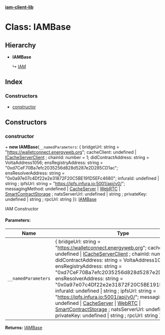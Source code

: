 **[iam-client-lib](../README.md)**

# Class: IAMBase

## Hierarchy

* **IAMBase**

  ↳ [IAM](iam.md)

## Index

### Constructors

* [constructor](iambase.md#constructor)

## Constructors

### constructor

\+ **new IAMBase**(`__namedParameters`: { bridgeUrl: string = "https://walletconnect.energyweb.org"; cacheClient: undefined \| [ICacheServerClient](../interfaces/icacheserverclient.md) ; chainId: number = 1; didContractAddress: string = VoltaAddress1056; ensRegistryAddress: string = "0xd7CeF70Ba7efc2035256d828d5287e2D285CD1ac"; ensResolverAddress: string = "0x0a97e07c4Df22e2e31872F20C5BE191D5EFc4680"; infuraId: undefined \| string ; ipfsUrl: string = "https://ipfs.infura.io:5001/api/v0/"; messagingMethod: undefined \| [CacheServer](../enums/messagingmethod.md#cacheserver) \| [WebRTC](../enums/messagingmethod.md#webrtc) \| [SmartContractStorage](../enums/messagingmethod.md#smartcontractstorage) ; natsServerUrl: undefined \| string ; privateKey: undefined \| string ; rpcUrl: string  }): [IAMBase](iambase.md)

IAM Constructor

#### Parameters:

Name | Type |
------ | ------ |
`__namedParameters` | { bridgeUrl: string = "https://walletconnect.energyweb.org"; cacheClient: undefined \| [ICacheServerClient](../interfaces/icacheserverclient.md) ; chainId: number = 1; didContractAddress: string = VoltaAddress1056; ensRegistryAddress: string = "0xd7CeF70Ba7efc2035256d828d5287e2D285CD1ac"; ensResolverAddress: string = "0x0a97e07c4Df22e2e31872F20C5BE191D5EFc4680"; infuraId: undefined \| string ; ipfsUrl: string = "https://ipfs.infura.io:5001/api/v0/"; messagingMethod: undefined \| [CacheServer](../enums/messagingmethod.md#cacheserver) \| [WebRTC](../enums/messagingmethod.md#webrtc) \| [SmartContractStorage](../enums/messagingmethod.md#smartcontractstorage) ; natsServerUrl: undefined \| string ; privateKey: undefined \| string ; rpcUrl: string  } |

**Returns:** [IAMBase](iambase.md)
